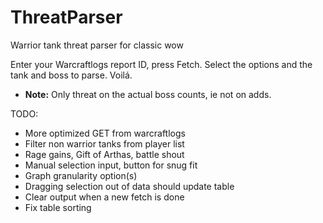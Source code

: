 # ThreatParser
Warrior tank threat parser for classic wow

Enter your Warcraftlogs report ID, press Fetch.
Select the options and the tank and boss to parse.
Voilá.

 - **Note:** Only threat on the actual boss counts, ie not on adds.

TODO:
 - More optimized GET from warcraftlogs
 - Filter non warrior tanks from player list
 - Rage gains, Gift of Arthas, battle shout
 - Manual selection input, button for snug fit
 - Graph granularity option(s)
 - Dragging selection out of data should update table
 - Clear output when a new fetch is done
 - Fix table sorting


